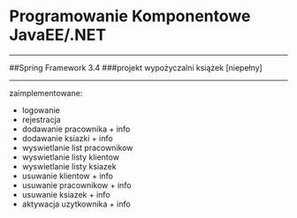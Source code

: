 Programowanie Komponentowe JavaEE/.NET
=
---
##Spring Framework 3.4
###projekt wypożyczalni książek [niepełny]

---
zaimplementowane:

- logowanie
- rejestracja
- dodawanie pracownika + info
- dodawanie ksiazki + info
- wyswietlanie list pracownikow
- wyswietlanie listy klientow
- wyswietlanie listy ksiazek
- usuwanie klientow + info
- usuwanie pracownikow + info
- usuwanie ksiazek + info
- aktywacja uzytkownika + info